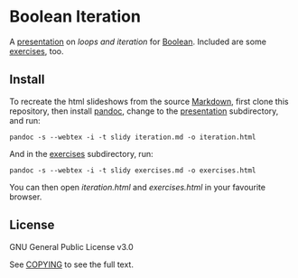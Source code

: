 # Boolean Iteration

A [presentation](/presentation/iteration.md) on _loops and iteration_ for [Boolean](https://boolean.co.uk/). Included are some [exercises](/exercises/exercises.md), too.

## Install

To recreate the html slideshows from the source [Markdown](https://en.wikipedia.org/wiki/Markdown), first clone this repository, then install [pandoc](https://pandoc.org/), change to the [presentation](/presentation) subdirectory, and run:

`pandoc -s --webtex -i -t slidy iteration.md -o iteration.html`

And in the [exercises](/exercises) subdirectory, run:

`pandoc -s --webtex -i -t slidy exercises.md -o exercises.html`

You can then open _iteration.html_ and _exercises.html_ in your favourite browser.

## License

GNU General Public License v3.0

See [COPYING](/COPYING.txt) to see the full text.

